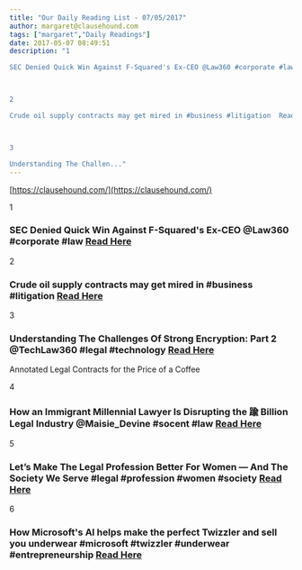 ```yaml
---
title: "Our Daily Reading List - 07/05/2017"
author: margaret@clausehound.com
tags: ["margaret","Daily Readings"]
date: 2017-05-07 08:49:51
description: "1

SEC Denied Quick Win Against F-Squared's Ex-CEO @Law360 #corporate #law Read Here



2

Crude oil supply contracts may get mired in #business #litigation  Read Here



3

Understanding The Challen..."
---
```


[https://clausehound.com/](https://clausehound.com/)

1

### SEC Denied Quick Win Against F-Squared's Ex-CEO @Law360 #corporate #law [Read Here](https://goo.gl/4GfBWz)

2

### Crude oil supply contracts may get mired in #business #litigation  [Read Here](https://goo.gl/DoD3HK)

3

### Understanding The Challenges Of Strong Encryption: Part 2 @TechLaw360 #legal #technology  [Read Here](https://goo.gl/6vgAAb)

Annotated Legal Contracts
for the Price of a Coffee

4

### How an Immigrant Millennial Lawyer Is Disrupting the 踰 Billion Legal Industry @Maisie_Devine #socent #law [Read Here](https://goo.gl/ZUCdKg)

5

### Let’s Make The Legal Profession Better For Women — And The Society We Serve #legal #profession #women #society [Read Here](http://abovethelaw.com/2017/04/lets-make-the-legal-profession-better-for-women-and-the-society-we-serve/)

6

### How Microsoft's AI helps make the perfect Twizzler and sell you underwear #microsoft #twizzler #underwear #entrepreneurship [Read Here](http://www.businessinsider.com/microsoft-announces-new-partners-for-digital-transformation-2017-4)